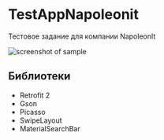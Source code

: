 # TestAppNapoleonit

Тестовое задание для компании NapoleonIt

![screenshot of sample](https://pp.userapi.com/c851224/v851224667/bec6d/08BVdZEGdfo.jpg)

## Библиотеки
* Retrofit 2
* Gson
* Picasso
* SwipeLayout
* MaterialSearchBar
